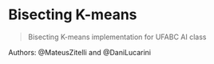 # Bisecting K-means
> Bisecting K-means implementation for UFABC AI class

Authors:
@MateusZitelli and @DaniLucarini
